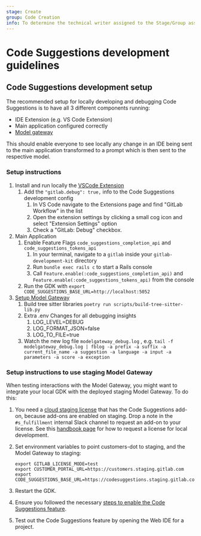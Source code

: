 ```yaml
---
stage: Create
group: Code Creation
info: To determine the technical writer assigned to the Stage/Group associated with this page, see https://about.gitlab.com/handbook/product/ux/technical-writing/#assignments
---
```


# Code Suggestions development guidelines

## Code Suggestions development setup

The recommended setup for locally developing and debugging Code Suggestions is to have all 3 different components running:

- IDE Extension (e.g. VS Code Extension)
- Main application configured correctly
- [Model gateway](https://gitlab.com/gitlab-org/modelops/applied-ml/code-suggestions/ai-assist)

This should enable everyone to see locally any change in an IDE being sent to the main application transformed to a prompt which is then sent to the respective model.

### Setup instructions

1. Install and run locally the [VSCode Extension](https://gitlab.com/gitlab-org/gitlab-vscode-extension/-/blob/main/CONTRIBUTING.md#configuring-development-environment)
   1. Add the ```"gitlab.debug": true,``` info to the Code Suggestions development config
      1. In VS Code navigate to the Extensions page and find "GitLab Workflow" in the list
      1. Open the extension settings by clicking a small cog icon and select "Extension Settings" option
      1. Check a "GitLab: Debug" checkbox.
1. Main Application
   1. Enable Feature Flags ```code_suggestions_completion_api``` and ```code_suggestions_tokens_api```
      1. In your terminal, navigate to a `gitlab` inside your `gitlab-development-kit` directory
      1. Run `bundle exec rails c` to start a Rails console
      1. Call `Feature.enable(:code_suggestions_completion_api)` and `Feature.enable(:code_suggestions_tokens_api)` from the console
   1. Run the GDK with ```export CODE_SUGGESTIONS_BASE_URL=http://localhost:5052```
1. [Setup Model Gateway](https://gitlab.com/gitlab-org/modelops/applied-ml/code-suggestions/ai-assist#how-to-run-the-server-locally)
    1. Build tree sitter libraries ```poetry run scripts/build-tree-sitter-lib.py```
    1. Extra .env Changes for all debugging insights
        1. LOG_LEVEL=DEBUG
        1. LOG_FORMAT_JSON=false
        1. LOG_TO_FILE=true
    1. Watch the new log file ```modelgateway_debug.log``` , e.g. ```tail -f modelgateway_debug.log | fblog -a prefix -a suffix -a current_file_name -a suggestion -a language -a input -a parameters -a score -a exception```

### Setup instructions to use staging Model Gateway

When testing interactions with the Model Gateway, you might want to integrate your local GDK
with the deployed staging Model Gateway. To do this:

1. You need a [cloud staging license](../../user/project/repository/code_suggestions/self_managed.md#update-gitlab) that has the Code Suggestions add-on, because add-ons are enabled on staging. Drop a note in the `#s_fulfillment` internal Slack channel to request an add-on to your license. See this [handbook page](https://about.gitlab.com/handbook/developer-onboarding/#working-on-gitlab-ee-developer-licenses) for how to request a license for local development.
1. Set environment variables to point customers-dot to staging, and the Model Gateway to staging:

   ```shell
   export GITLAB_LICENSE_MODE=test
   export CUSTOMER_PORTAL_URL=https://customers.staging.gitlab.com
   export CODE_SUGGESTIONS_BASE_URL=https://codesuggestions.staging.gitlab.com
   ```

1. Restart the GDK.
1. Ensure you followed the necessary [steps to enable the Code Suggestions feature](../../user/project/repository/code_suggestions/self_managed.md#gitlab-163-and-later).
1. Test out the Code Suggestions feature by opening the Web IDE for a project.
